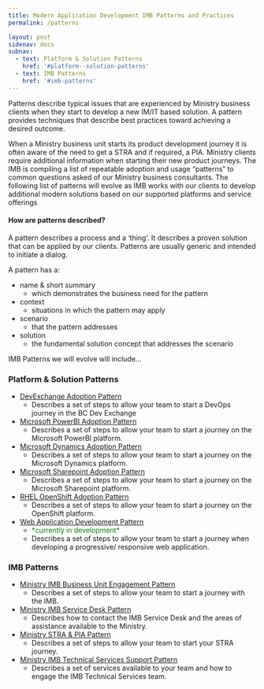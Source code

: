 ```yaml
---
title: Modern Application Development IMB Patterns and Practices
permalink: /patterns

layout: post
sidenav: docs
subnav:
  - text: Platform & Solution Patterns
    href: '#platform--solution-patterns'
  - text: IMB Patterns
    href: '#imb-patterns'
---
```

Patterns describe typical issues that are experienced by Ministry business clients when they start to develop a new IM/IT based solution.  A pattern provides techniques that describe best practices toward achieving a desired outcome. 

When a Ministry business unit starts its product development journey it is often aware of the need to get a STRA and if required, a PIA. Ministry clients require additional information when starting their new product journeys. The IMB is compiling a list of repeatable adoption and usage “patterns” to common questions asked of our Ministry business consultants.  The following list of patterns will evolve as IMB works with our clients to develop additional modern solutions based on our supported platforms and service offerings

#### How are patterns described?
A pattern describes a process and a ‘thing’. It describes a proven solution that can be applied by our clients. Patterns are usually generic and intended to initiate a dialog. 

A pattern has a:
- name & short summary
    - which demonstrates the business need for the pattern
- context
    - situations in which the pattern may apply
- scenario
    - that the pattern addresses
- solution
    - the fundamental solution concept that addresses the scenario

IMB Patterns we will evolve will include...

### Platform & Solution Patterns
- [DevExchange Adoption Pattern](/CITZ-IMB-playbook/devexchange-adoption)
    - Describes a set of steps to allow your team to start a DevOps journey in the BC Dev Exchange
- [Microsoft PowerBI  Adoption Pattern](/CITZ-IMB-playbook/microsoft-powerbi-adoption)
    - Describes a set of steps to allow your team to start a journey on the Microsoft PowerBI platform.
- [Microsoft Dynamics Adoption Pattern](/CITZ-IMB-playbook/microsoft-dynamics-adoption)
    - Describes a set of steps to allow your team to start a journey on the Microsoft Dynamics platform.
- [Microsoft Sharepoint Adoption Pattern](/CITZ-IMB-playbook/microsoft-sharepoint-adoption)
    - Describes a set of steps to allow your team to start a journey on the Microsoft Sharepoint platform.
- [RHEL OpenShift Adoption Pattern](/CITZ-IMB-playbook/rhel-openshift-adoption)
    - Describes a set of steps to allow your team to start a journey on the OpenShift platform.
- [Web Application Development Pattern](/CITZ-IMB-playbook/web-application-development)
    - <span style="color: green">\*currently in development\*</span>
    - Describes a set of steps to allow your team to start a journey when developing a progressive/ responsive web application.

### IMB Patterns
- [Ministry IMB Business Unit Engagement Pattern](/CITZ-IMB-playbook/ministry-imb-business-unit-engagement)
    - Describes a set of steps to allow your team to start a journey with the IMB.
- [Ministry IMB Service Desk Pattern](/CITZ-IMB-playbook/ministry-imb-service-desk)
    - Describes how to contact the IMB Service Desk and the areas of assistance available to the Ministry.
- [Ministry STRA & PIA Pattern](/CITZ-IMB-playbook/ministry-stra-&-pia)
    - Describes a set of steps to allow your team to start your STRA journey.
- [Ministry IMB Technical Services Support Pattern](/CITZ-IMB-playbook/ministry-imb-technical-services-support)
    - Describes a set of services available to your team and how to engage the IMB Technical Services team.
